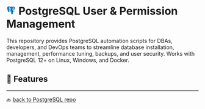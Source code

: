 # <img src="../../Assets/pics/icons8-postgresql-48.svg" width="25"> PostgreSQL User & Permission Management

This repository provides PostgreSQL automation scripts for DBAs, developers, and DevOps teams to streamline database installation, management, performance tuning, backups, and user security. Works with PostgreSQL 12+ on Linux, Windows, and Docker.

## 🚀 Features

---

🔙 [back to PostgreSQL repo](../)
